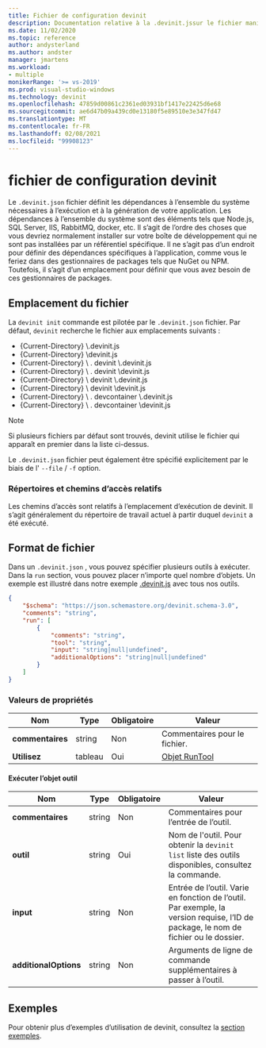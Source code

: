```yaml
---
title: Fichier de configuration devinit
description: Documentation relative à la .devinit.jssur le fichier manifeste pour devinit.
ms.date: 11/02/2020
ms.topic: reference
author: andysterland
ms.author: andster
manager: jmartens
ms.workload:
- multiple
monikerRange: '>= vs-2019'
ms.prod: visual-studio-windows
ms.technology: devinit
ms.openlocfilehash: 47859d00861c2361ed03931bf1417e22425d6e68
ms.sourcegitcommit: ae6d47b09a439cd0e13180f5e89510e3e347fd47
ms.translationtype: MT
ms.contentlocale: fr-FR
ms.lasthandoff: 02/08/2021
ms.locfileid: "99908123"
---
```

# <a name="devinit-configuration-file"></a>fichier de configuration devinit

Le `.devinit.json` fichier définit les dépendances à l’ensemble du système nécessaires à l’exécution et à la génération de votre application. Les dépendances à l’ensemble du système sont des éléments tels que Node.js, SQL Server, IIS, RabbitMQ, docker, etc. Il s’agit de l’ordre des choses que vous devriez normalement installer sur votre boîte de développement qui ne sont pas installées par un référentiel spécifique. Il ne s’agit pas d’un endroit pour définir des dépendances spécifiques à l’application, comme vous le feriez dans des gestionnaires de packages tels que NuGet ou NPM. Toutefois, il s’agit d’un emplacement pour définir que vous avez besoin de ces gestionnaires de packages.

## <a name="file-location"></a>Emplacement du fichier

La `devinit init` commande est pilotée par le `.devinit.json` fichier. Par défaut, `devinit` recherche le fichier aux emplacements suivants :

* {Current-Directory} \\.devinit.js
* {Current-Directory} \\devinit.js
* {Current-Directory} \\ . devinit \\.devinit.js
* {Current-Directory} \\ . devinit \\devinit.js
* {Current-Directory} \\ devinit \\.devinit.js
* {Current-Directory} \\ devinit \\devinit.js
* {Current-Directory} \\ . devcontainer \\.devinit.js
* {Current-Directory} \\ . devcontainer \\devinit.js

> [!NOTE]
> Si plusieurs fichiers par défaut sont trouvés, devinit utilise le fichier qui apparaît en premier dans la liste ci-dessus.

Le `.devinit.json` fichier peut également être spécifié explicitement par le biais de l' `--file` / `-f` option.

### <a name="directories-and-relative-paths"></a>Répertoires et chemins d’accès relatifs

Les chemins d’accès sont relatifs à l’emplacement d’exécution de devinit. Il s’agit généralement du répertoire de travail actuel à partir duquel `devinit` a été exécuté.

## <a name="file-format"></a>Format de fichier
Dans un `.devinit.json` , vous pouvez spécifier plusieurs outils à exécuter. Dans la `run` section, vous pouvez placer n’importe quel nombre d’objets. Un exemple est illustré dans notre exemple [.devinit.js](sample-all-tool.md) avec tous nos outils.

```json
{
    "$schema": "https://json.schemastore.org/devinit.schema-3.0",
    "comments": "string",
    "run": [
        {
            "comments": "string",
            "tool": "string",
            "input": "string|null|undefined",
            "additionalOptions": "string|null|undefined"
        }
    ]
}
```

### <a name="property-values"></a>Valeurs de propriétés

| Nom         | Type   | Obligatoire | Valeur                              |
|--------------|--------|----------|------------------------------------|
| **commentaires** | string | Non       | Commentaires pour le fichier.             |
| **Utilisez**      | tableau  | Oui      | [Objet RunTool](#run-tool-object) |

#### <a name="run-tool-object"></a>Exécuter l’objet outil

| Nom                  | Type   | Obligatoire | Valeur                                                                                                      |
|-----------------------|--------|----------|------------------------------------------------------------------------------------------------------------|
| **commentaires**          | string | Non       | Commentaires pour l’entrée de l’outil.                                                                               |
| **outil**              | string | Oui      | Nom de l'outil. Pour obtenir la `devinit list` liste des outils disponibles, consultez la commande.                            |
| **input**             | string | Non       | Entrée de l’outil. Varie en fonction de l’outil. Par exemple, la version requise, l’ID de package, le nom de fichier ou le dossier.|
| **additionalOptions** | string | Non       | Arguments de ligne de commande supplémentaires à passer à l’outil.                                                |

## <a name="examples"></a>Exemples

Pour obtenir plus d’exemples d’utilisation de devinit, consultez la [section exemples](sample-readme.md).
